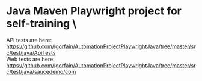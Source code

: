 # Java Maven Playwright project for self-training \
API tests are here: https://github.com/Igorfain/AutomationProjectPlaywrightJava/tree/master/src/test/java/ApiTests \
Web tests are here: https://github.com/Igorfain/AutomationProjectPlaywrightJava/tree/master/src/test/java/saucedemo/com
